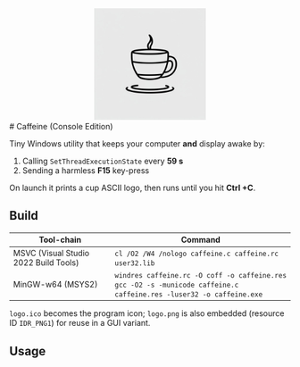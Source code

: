 

<div align="center">
  <img src="img/logo.png" alt="Caffeinate Windows Logo" width="200" height="200">
</div>
# Caffeine (Console Edition)

Tiny Windows utility that keeps your computer **and** display awake
by:

1. Calling `SetThreadExecutionState` every **59 s**
2. Sending a harmless **F15** key-press

On launch it prints a cup ASCII logo, then runs until you hit **Ctrl +C**.

## Build

| Tool-chain | Command |
|------------|---------|
| MSVC (Visual Studio 2022 Build Tools) | `cl /O2 /W4 /nologo caffeine.c caffeine.rc user32.lib` |
| MinGW-w64 (MSYS2) | `windres caffeine.rc -O coff -o caffeine.res`<br>`gcc -O2 -s -municode caffeine.c caffeine.res -luser32 -o caffeine.exe` |

`logo.ico` becomes the program icon; `logo.png` is also embedded
(resource ID `IDR_PNG1`) for reuse in a GUI variant.

## Usage